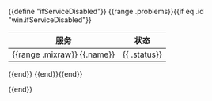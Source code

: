 {{define "ifServiceDisabled"}}
{{range .problems}}{{if eq .id "win.ifServiceDisabled"}}

|             服务              |       状态        |   
|:---------------------------:|:---------------:|
| {{range .mixraw}} {{.name}} | {{ .status}} |
{{end}}
{{end}}{{end}}

{{end}}